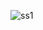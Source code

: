 ![ss1](https://user-images.githubusercontent.com/112321893/187073472-8b379747-090c-4879-8ad3-ddb96b9b47c2.png)


